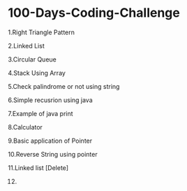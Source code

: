 # 100-Days-Coding-Challenge

1.Right Triangle Pattern

2.Linked List

3.Circular Queue

4.Stack Using Array

5.Check palindrome or not using string

6.Simple recusrion using java

7.Example of java print

8.Calculator

9.Basic application of Pointer

10.Reverse String using pointer

11.Linked list [Delete]

12.
